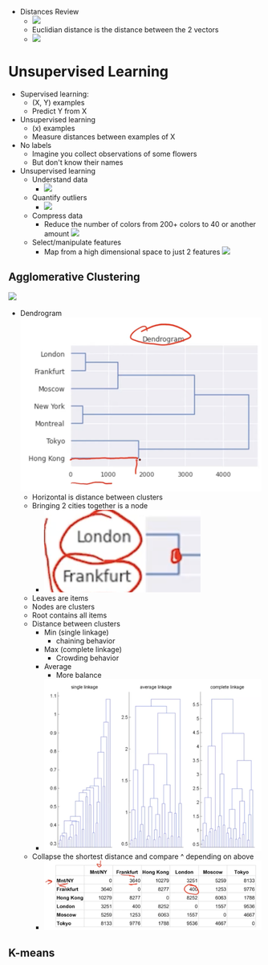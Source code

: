 
- Distances Review
	- ![](Pasted%20image%2020240225131610.png)
	- Euclidian distance is the distance between the 2 vectors
	- ![](Pasted%20image%2020240225132002.png)
# Unsupervised Learning
- Supervised learning:
	- (X, Y) examples
	- Predict Y from X
- Unsupervised learning
	- (x) examples 
	- Measure distances between examples of X
- No labels
	- Imagine you collect observations of some flowers 
	- But don't know their names
- Unsupervised learning
	- Understand data
		- ![](Pasted%20image%2020240225132859.png)
	- Quantify outliers
		- ![](Pasted%20image%2020240225132512.png)
	- Compress data
		- Reduce the number of colors from 200+ colors to 40 or another amount ![](Pasted%20image%2020240225132651.png)
	- Select/manipulate features
		- Map from a high dimensional space to just 2 features ![](Pasted%20image%2020240225132733.png)

## Agglomerative Clustering
![](Pasted%20image%2020240225133100.png)
- Dendrogram
	![](Pasted%20image%2020240225133247.png)
	- Horizontal is distance between clusters
	- Bringing 2 cities together is a node 
		- ![](Pasted%20image%2020240225133338.png)
	- Leaves are items
	- Nodes are clusters
	- Root contains all items
	- Distance between clusters
		- Min (single linkage)
			- chaining behavior
		- Max (complete linkage)
			- Crowding behavior
		- Average
			- More balance
		- ![](Pasted%20image%2020240225133848.png)
	- Collapse the shortest distance and compare ^ depending on above
		- ![](Pasted%20image%2020240225133817.png)

## K-means